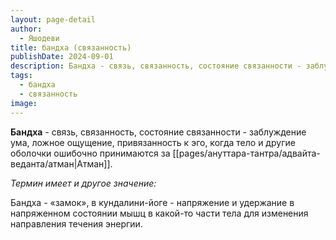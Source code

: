 ```yaml
---
layout: page-detail
author:
  - Яшодеви
title: бандха (связанность)
publishDate: 2024-09-01
description: Бандха - связь, связанность, состояние связанности - заблуждение ума, ложное ощущение, привязанность к эго, когда тело и другие оболочки ошибочно принимаются за Атман.
tags:
  - бандха
  - связанность
image:
---
```

**Бандха** - связь, связанность, состояние связанности - заблуждение ума, ложное ощущение, привязанность к эго, когда тело и другие оболочки ошибочно принимаются за [[pages/ануттара-тантра/адвайта-веданта/атман|Атман]].

 *Термин имеет и другое значение:*

Бандха -  «замок», в кундалини-йоге - напряжение и удержание в напряженном состоянии мышц в какой-то части тела для изменения направления течения энергии.

